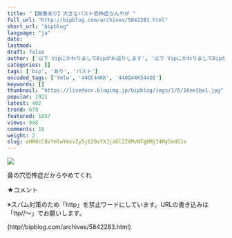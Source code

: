 ```yaml
---
title: "【画像あり】大きなバスト恐怖症なんやが "
full_url: "http://bipblog.com/archives/5842283.html"
short_url: "bipblog"
language: "ja"
date: 
lastmod: 
draft: false
author: ['以下 VipにかわりましてBipがお送りします', '以下 VipにかわりましてBipがお送りしますX']
categories: []
tags: ['bip', 'あり', 'バスト']
encoded_tags: ['Ymlw', '44GC44KK', '44OQ44K544OI']
keywords: []
thumbnail: "https://livedoor.blogimg.jp/bipblog/imgs/1/6/16ee2ba1.jpg"
popular: 1921
latest: 402
trend: 679
featured: 1057
views: 948
comments: 18
weight: 2
slug: aHR0cC8vYmlwYmxvZy5jb20vYXJjaGl2ZXMvNTg0MjI4My5odG1s
---
```


![](https://livedoor.blogimg.jp/bipblog/imgs/1/6/16ee2ba1.jpg)

<div><p>鼻の穴恐怖症だからやめてくれ</p><p class='meiryo'>★コメント</p><p class='center'><p class='kyakuchu center'>※スパム対策のため「http」を禁止ワードにしています。URLの書き込みは「ttp//～」でお願いします。</p></p> </div>

(http//bipblog.com/archives/5842283.html)
